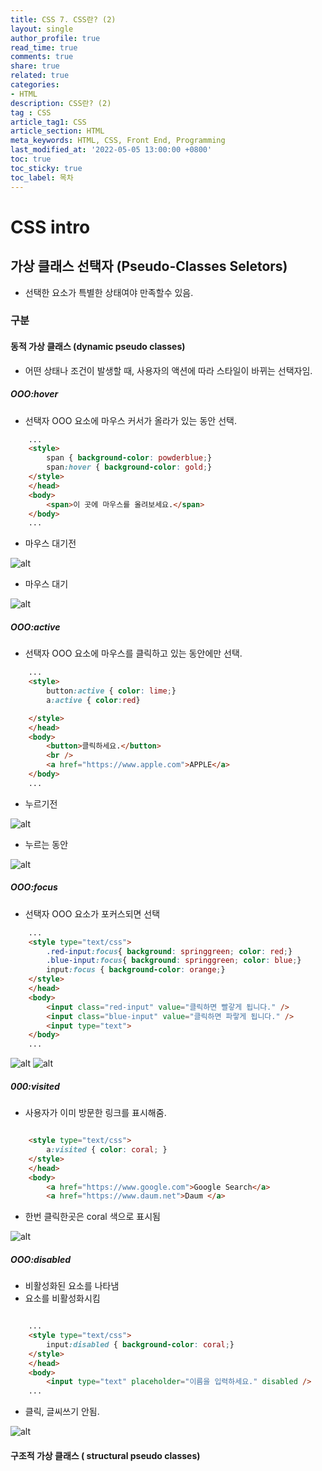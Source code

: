```yaml
---
title: CSS 7. CSS란? (2)
layout: single
author_profile: true
read_time: true
comments: true
share: true
related: true
categories:
- HTML
description: CSS란? (2)
tag : CSS
article_tag1: CSS
article_section: HTML
meta_keywords: HTML, CSS, Front End, Programming
last_modified_at: '2022-05-05 13:00:00 +0800'
toc: true
toc_sticky: true
toc_label: 목차
---
```


CSS intro
==========

## 가상 클래스 선택자 (Pseudo-Classes Seletors)

* 선택한 요소가 특별한 상태여야 만족할수 있음.

### 구분

#### 동적 가상 클래스 (dynamic pseudo classes)

* 어떤 상태나 조건이 발생할 때, 사용자의 액션에 따라 스타일이 바뀌는 선택자임.

##### OOO:hover

* 선택자 OOO 요소에 마우스 커서가 올라가 있는 동안 선택.

```html
    ...
    <style>
		span { background-color: powderblue;}
		span:hover { background-color: gold;}
	</style>
    </head>
    <body>
	    <span>이 곳에 마우스를 올려보세요.</span>
    </body>
    ...
```

* 마우스 대기전

![alt](/assets/images/post/html/87.png)

* 마우스 대기

![alt](/assets/images/post/html/88.png)

##### OOO:active

* 선택자 OOO 요소에 마우스를 클릭하고 있는 동안에만 선택.

```html
    ...
    <style>
	    button:active { color: lime;}
	    a:active { color:red}

	</style>
    </head>
    <body>
	    <button>클릭하세요.</button>
	    <br />
	    <a href="https://www.apple.com">APPLE</a>
    </body>
    ...
```

* 누르기전

![alt](/assets/images/post/html/89.png)

* 누르는 동안

![alt](/assets/images/post/html/90.png)

##### OOO:focus

* 선택자 OOO 요소가 포커스되면 선택

```html
    ...
	<style type="text/css">
		.red-input:focus{ background: springgreen; color: red;}
		.blue-input:focus{ background: springgreen; color: blue;}
		input:focus { background-color: orange;}
	</style>
    </head>
    <body>
    	<input class="red-input" value="클릭하면 빨갛게 됩니다." />
    	<input class="blue-input" value="클릭하면 파랗게 됩니다." />
    	<input type="text">
    </body>
    ...
```

![alt](/assets/images/post/html/91.png)
![alt](/assets/images/post/html/92.png)

##### 000:visited

* 사용자가 이미 방문한 링크를 표시해줌.

```html

	<style type="text/css">
		a:visited { color: coral; }
	</style>
    </head>
    <body>
	    <a href="https://www.google.com">Google Search</a>
	    <a href="https://www.daum.net">Daum </a>
```

* 한번 클릭한곳은 coral 색으로 표시됨

![alt](/assets/images/post/html/92.png)

##### OOO:disabled

* 비활성화된 요소를 나타냄
* 요소를 비활성화시킴

```html

    ...
	<style type="text/css">
		input:disabled { background-color: coral;}
	</style>
    </head>
    <body>
    	<input type="text" placeholder="이름을 입력하세요." disabled />
    ...
```

* 클릭, 글씨쓰기 안됨.

![alt](/assets/images/post/html/93.png)

#### 구조적 가상 클래스 ( structural pseudo classes)

